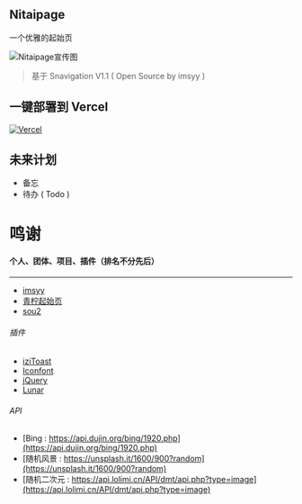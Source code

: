 <p><strong><h2>Nitaipage</h2></strong>一个优雅的起始页</p>

![Nitaipage宣传图](https://nitai-images.pages.dev/nitaipage/%E5%A4%A7%E4%BF%83%E9%94%80%E8%B4%B4.png)

>基于 Snavigation V1.1 ( Open Source by imsyy )

## 一键部署到 Vercel

[![Vercel](https://vercel.com/button)](https://vercel.com/import/project?template=https://github.com/Nitai9h/nitaipage)

## 未来计划

* 备忘
* 待办 ( Todo )

# 鸣谢

#### 个人、团体、项目、插件（排名不分先后）

---

* [imsyy](https://www.imsyy.top/)
* [青柠起始页](https://limestart.cn/)
* [sou2](https://github.com/yeetime/sou2/)

###### 插件

* [iziToast](https://izitoast.marcelodolza.com/)
* [Iconfont](https://www.iconfont.cn/)
* [jQuery](https://jquery.com/)
* [Lunar](https://6tail.cn/calendar/api.html)

###### API

* [Bing : https://api.dujin.org/bing/1920.php](https://api.dujin.org/bing/1920.php)
* [随机风景 : https://unsplash.it/1600/900?random](https://unsplash.it/1600/900?random)
* [随机二次元 : https://api.lolimi.cn/API/dmt/api.php?type=image](https://api.lolimi.cn/API/dmt/api.php?type=image)
